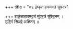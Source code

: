 +++
title = "०६ इष्कृताहावमवतं सुवरत्रं"

+++
इष्कृ॑ताहावमव॒तं सु॑वर॒त्रं सु॑षेच॒नम् ।  
उ॒द्रिणं॑ सिञ्चे॒ अक्षि॑तम् ॥